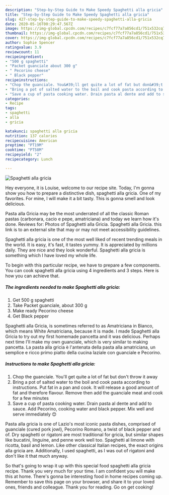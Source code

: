 ```yaml
---
description: "Step-by-Step Guide to Make Speedy Spaghetti alla gricia"
title: "Step-by-Step Guide to Make Speedy Spaghetti alla gricia"
slug: 427-step-by-step-guide-to-make-speedy-spaghetti-alla-gricia
date: 2020-05-16T00:29:47.567Z
image: https://img-global.cpcdn.com/recipes/c7fcf77a7a856cd1/751x532cq70/spaghetti-alla-gricia-recipe-main-photo.jpg
thumbnail: https://img-global.cpcdn.com/recipes/c7fcf77a7a856cd1/751x532cq70/spaghetti-alla-gricia-recipe-main-photo.jpg
cover: https://img-global.cpcdn.com/recipes/c7fcf77a7a856cd1/751x532cq70/spaghetti-alla-gricia-recipe-main-photo.jpg
author: Sophie Spencer
ratingvalue: 3.9
reviewcount: 11
recipeingredient:
- "500 g spaghetti"
- "Packet guanciale about 300 g"
- " Pecorino cheese"
- " Black pepper"
recipeinstructions:
- "Chop the guanciale. You&#39;ll get quite a lot of fat but don&#39;t throw it away"
- "Bring a pot of salted water to the boil and cook pasta according to instructions. Put fat in a pan and cook. It will release a good amount of fat and therefore flavour. Remove then add the guanciale meat and cook for a few minutes"
- "Save a cup of pasta cooking water. Drain pasta al dente and add to sauce. Add Pecorino, cooking water and black pepper. Mix well and serve immediately 😊"
categories:
- Recipe
tags:
- spaghetti
- alla
- gricia

katakunci: spaghetti alla gricia 
nutrition: 137 calories
recipecuisine: American
preptime: "PT19M"
cooktime: "PT58M"
recipeyield: "2"
recipecategory: Lunch

---
```



![Spaghetti alla gricia](https://img-global.cpcdn.com/recipes/c7fcf77a7a856cd1/751x532cq70/spaghetti-alla-gricia-recipe-main-photo.jpg)

Hey everyone, it is Louise, welcome to our recipe site. Today, I'm gonna show you how to prepare a distinctive dish, spaghetti alla gricia. One of my favorites. For mine, I will make it a bit tasty. This is gonna smell and look delicious.

Pasta alla Gricia may be the most underrated of all the classic Roman pastas (carbonara, cacio e pepe, amatriciana) and today we learn how it&#39;s done. Reviews for: Photos of Spaghetti alla Gricia. Spaghetti alla Gricia. this link is to an external site that may or may not meet accessibility guidelines.

Spaghetti alla gricia is one of the most well liked of recent trending meals in the world. It is easy, it's fast, it tastes yummy. It is appreciated by millions daily. They are nice and they look wonderful. Spaghetti alla gricia is something which I have loved my whole life.


To begin with this particular recipe, we have to prepare a few components. You can cook spaghetti alla gricia using 4 ingredients and 3 steps. Here is how you can achieve that.

<!--inarticleads1-->

##### The ingredients needed to make Spaghetti alla gricia:

1. Get 500 g spaghetti
1. Take Packet guanciale, about 300 g
1. Make ready  Pecorino cheese
1. Get  Black pepper


Spaghetti alla Gricia, is sometimes referred to as Amatriciana in Bianco, which means White Amatriciana, because it is made. I made Spaghetti alla Gricia to try out my first homemade pancetta and it was delicious. Perhaps next time I&#39;ll make my own guanciale, which is very similar to making pancetta. La pasta alla gricia è l&#39;antenata della pasta alla amatriciana, un semplice e ricco primo piatto della cucina laziale con guanciale e Pecorino. 

<!--inarticleads2-->

##### Instructions to make Spaghetti alla gricia:

1. Chop the guanciale. You&#39;ll get quite a lot of fat but don&#39;t throw it away
1. Bring a pot of salted water to the boil and cook pasta according to instructions. Put fat in a pan and cook. It will release a good amount of fat and therefore flavour. Remove then add the guanciale meat and cook for a few minutes
1. Save a cup of pasta cooking water. Drain pasta al dente and add to sauce. Add Pecorino, cooking water and black pepper. Mix well and serve immediately 😊


Pasta alla gricia is one of Lazio&#39;s most iconic pasta dishes, comprised of guanciale (cured pork jowl), Pecorino Romano, a twist of black pepper and of. Dry spaghetti or rigatoni are most traditional for gricia, but similar shapes like bucatini, linguine, and penne work well too. Spaghetti al limone with ricotta, basil and lemon. Like other classical Italian recipes, the exact origins alla gricia are. Additionally, I used spaghetti, as I was out of rigatoni and don&#39;t like it that much anyway. 

So that's going to wrap it up with this special food spaghetti alla gricia recipe. Thank you very much for your time. I am confident you will make this at home. There's gonna be interesting food in home recipes coming up. Remember to save this page on your browser, and share it to your loved ones, friends and colleague. Thank you for reading. Go on get cooking!
